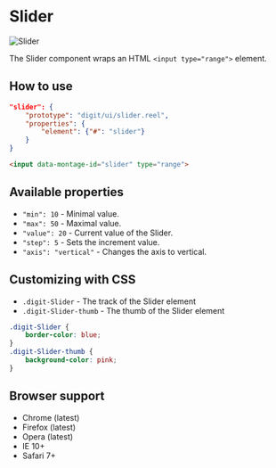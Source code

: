 # Slider

![Slider](screenshot.png)

The Slider component wraps an HTML `<input type="range">` element.

## How to use

```json
"slider": {
    "prototype": "digit/ui/slider.reel",
    "properties": {
        "element": {"#": "slider"}
    }
}
```

```html
<input data-montage-id="slider" type="range">
```


## Available properties

* `"min": 10` - Minimal value.
* `"max": 50` - Maximal value.
* `"value": 20` - Current value of the Slider.
* `"step": 5` - Sets the increment value.
* `"axis": "vertical"` - Changes the axis to vertical.



## Customizing with CSS

* `.digit-Slider` - The track of the Slider element
* `.digit-Slider-thumb` - The thumb of the Slider element

```css
.digit-Slider {
    border-color: blue;
}
.digit-Slider-thumb {
    background-color: pink;
}
```



## Browser support

* Chrome (latest)
* Firefox (latest)
* Opera (latest)
* IE 10+
* Safari 7+

